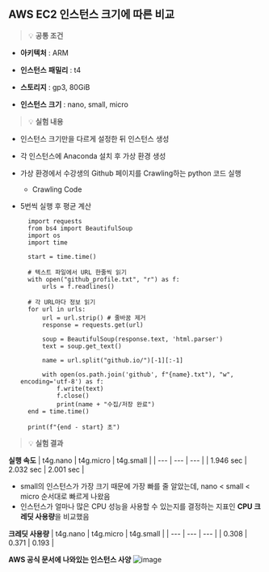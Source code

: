 ## AWS EC2 인스턴스 크기에 따른 비교


> 💡 **공통 조건**
- **아키텍처** : ARM
- **인스턴스** **패밀리** : t4
- **스토리지** : gp3, 80GiB

- **인스턴스** **크기** : nano, small, micro


> 💡 **실험 내용**

- 인스턴스 크기만을 다르게 설정한 뒤 인스턴스 생성
- 각 인스턴스에 Anaconda 설치 후 가상 환경 생성
- 가상 환경에서 수강생의 Github 페이지를 Crawling하는 python 코드 실행
    - Crawling Code
- 5번씩 실행 후 평균 계산
        
        import requests
        from bs4 import BeautifulSoup
        import os
        import time
        
        start = time.time()
        
        # 텍스트 파일에서 URL 한줄씩 읽기
        with open("github_profile.txt", "r") as f:
            urls = f.readlines()
        
        # 각 URL마다 정보 읽기
        for url in urls:
            url = url.strip() # 줄바꿈 제거
            response = requests.get(url)
        
            soup = BeautifulSoup(response.text, 'html.parser')
            text = soup.get_text()
        
            name = url.split("github.io/")[-1][:-1]
        
            with open(os.path.join('github', f"{name}.txt"), "w", encoding='utf-8') as f:
                f.write(text)
                f.close()
                print(name + "수집/저장 완료")
        end = time.time()
        
        print(f"{end - start} 초")
        
        

> 💡 **실험 결과**


**실행 속도**
| t4g.nano | t4g.micro | t4g.small |
| --- | --- | --- |
| 1.946 sec | 2.032 sec | 2.001 sec |

- small의 인스턴스가 가장 크기 때문에 가장 빠를 줄 알았는데, nano < small < micro 순서대로 빠르게 나왔음
- 인스턴스가 얼마나 많은 CPU 성능을 사용할 수 있는지를 결정하는 지표인 **CPU 크레딧 사용량**을 비교했음

  
**크레딧 사용량**
| t4g.nano | t4g.micro | t4g.small |
| --- | --- | --- |
| 0.308 | 0.371 | 0.193 |


**AWS 공식 문서에 나와있는 인스턴스 사양**
![image](https://github.com/seohee99/shinhan-pro-digital-academy/assets/53520867/3542a7e1-03b7-4ae8-a3d3-4b10244e1f86)
